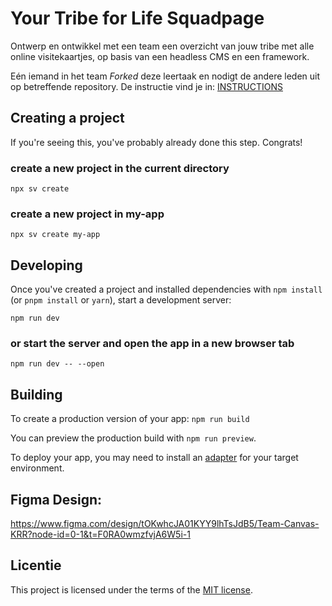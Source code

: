 # Your Tribe for Life Squadpage

Ontwerp en ontwikkel met een team een overzicht van jouw tribe met alle online visitekaartjes, op basis van een headless CMS en een framework.

Eén iemand in het team _Forked_ deze leertaak en nodigt de andere leden uit op betreffende repository. De instructie vind je in: [INSTRUCTIONS](https://github.com/fdnd-task/your-tribe-for-life-squad-page/blob/main/docs/INSTRUCTIONS.md)

## Creating a project
If you're seeing this, you've probably already done this step. Congrats!

### create a new project in the current directory
`npx sv create`

### create a new project in my-app
`npx sv create my-app`

## Developing
Once you've created a project and installed dependencies with `npm install` (or `pnpm install` or `yarn`), start a development server:

`npm run dev`

### or start the server and open the app in a new browser tab
`npm run dev -- --open`

## Building

To create a production version of your app:
`npm run build`

You can preview the production build with `npm run preview`.

To deploy your app, you may need to install an <a target=_blank href="https://svelte.dev/docs/kit/adapters">adapter</a> for your target environment.

## Figma Design:
https://www.figma.com/design/tOKwhcJA01KYY9lhTsJdB5/Team-Canvas-KRR?node-id=0-1&t=F0RA0wmzfvjA6W5i-1

## Licentie

This project is licensed under the terms of the [MIT license](./LICENSE).
